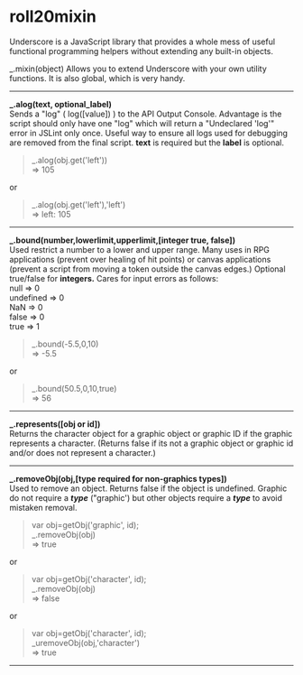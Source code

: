 # roll20mixin
Underscore is a JavaScript library that provides a whole mess of useful functional programming helpers without extending any built-in objects. 

_.mixin(object) Allows you to extend Underscore with your own utility functions. It is also global, which is very handy. 

<hr>

**_.alog(text, optional_label)**<br>
Sends a "log" ( log([value]) ) to the API Output Console. Advantage is the script should only have one "log" which will return a "Undeclared 'log'" error in JSLint only once. Useful way to ensure all logs used for debugging are removed from the final script. **text** is required but the **label** is optional.
> _.alog(obj.get('left'))<br>=> 105

or

> _.alog(obj.get('left'),'left')<br>=> left: 105

<hr>

**_.bound(number,lowerlimit,upperlimit,[integer true, false])**<br>
Used restrict a number to a lower and upper range. Many uses in RPG applications (prevent over healing of hit points) or canvas applications (prevent a script from moving a token outside the canvas edges.) Optional true/false for **integers.** Cares for input errors as follows:<br>
null => 0<br>
undefined => 0<br>
NaN => 0<br>
false => 0<br>
true => 1<br>

> _.bound(-5.5,0,10)<br>=> -5.5

or

> _.bound(50.5,0,10,true)<br>=> 56

<hr>

**_.represents([obj or id])**<br>
Returns the character object for a graphic object or graphic ID if the graphic represents a character. (Returns false if its not a graphic object or graphic id and/or does not represent a character.)

<hr>

**_.removeObj(obj,[type required for non-graphics types])**<br>
Used to remove an object. Returns false if the object is undefined. Graphic do not require a ***type*** ("graphic') but other objects require a ***type*** to avoid mistaken removal. 
> var obj=getObj('graphic', id);<br>_.removeObj(obj)<br>=> true

or

> var obj=getObj('character', id);<br>_.removeObj(obj)<br>=> false

or

> var obj=getObj('character', id);<br>_uremoveObj(obj,'character')<br>=> true

<hr>
